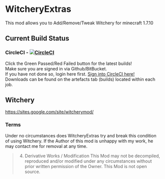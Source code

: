 # WitcheryExtras
This mod allows you to Add/Remove/Tweak Witchery for minecraft 1.7.10  

## Current Build Status
### CircleCI - [![CircleCI](https://circleci.com/gh/alkcorp/WitcheryExtras/tree/master.svg?style=svg)](https://circleci.com/gh/alkcorp/WitcheryExtras/tree/master)   
Click the Green Passed/Red Failed button for the latest builds!  
Make sure you are signed in via Github/BitBucket.  
If you have not done so, login here first. [Sign into CircleCI here!](https://circleci.com/vcs-authorize/)  
Downloads can be found on the artefacts tab (builds) located within each job.  

## Witchery  
https://sites.google.com/site/witcherymod/  
  
### Terms      
Under no circumstances does WitcheryExtras try and break this condition of using Witchery.
If the Author of this mod is unhappy with my work, he may contact me for removal at any time.  

> 4. Derivative Works / Modification
     This Mod may not be decompiled, reproduced and/or modified under any circumstances without prior written permission of the Owner. This Mod is not open source.
